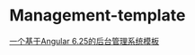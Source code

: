<!--
 * @Description: TODO 
 * @Author: zb
 * @Date: 2019-10-28 00:22:42
 * @LastEditors: zb
 * @LastEditTime: 2019-10-28 00:25:26
 -->
# Management-template

<a href="https://shellchang.github.io/management-template/index.html" target="_blank">一个基于Angular 6.25的后台管理系统模板</a>
